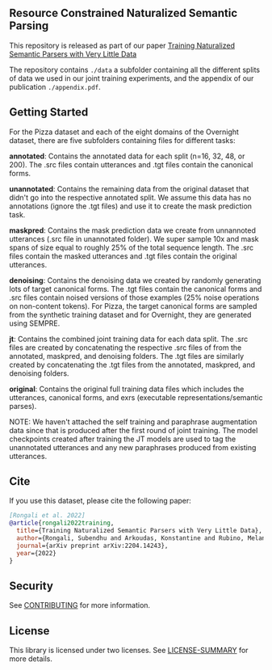 ## Resource Constrained Naturalized Semantic Parsing

This repository is released as part of our paper [Training Naturalized Semantic Parsers with Very Little Data](https://arxiv.org/abs/2204.14243)

The repository contains `./data` a subfolder containing all the different splits of data we used in our joint training experiments, and the appendix of our publication `./appendix.pdf`.

## Getting Started

For the Pizza dataset and each of the eight domains of the Overnight dataset, there are five subfolders containing files for different tasks:

**annotated**: Contains the annotated data for each split (n=16, 32, 48, or 200). The .src files contain utterances and .tgt files contain the canonical forms.

**unannotated**: Contains the remaining data from the original dataset that didn't go into the respective annotated split. We assume this data has no annotations (ignore the .tgt files) and use it to create the mask prediction task.

**maskpred**: Contains the mask prediction data we create from unnannoted utterances (.src file in unannotated folder). We super sample 10x and mask spans of size equal to roughly 25% of the total sequence length. The .src files contain the masked utterances and .tgt files contain the original utterances.

**denoising**: Contains the denoising data we created by randomly generating lots of target canonical forms. The .tgt files contain the canonical forms and .src files contain noised versions of those examples (25% noise operations on non-content tokens). For Pizza, the target canonical forms are sampled from the synthetic training dataset and for Overnight, they are generated using SEMPRE.

**jt**: Contains the combined joint training data for each data split. The .src files are created by concatenating the respective .src files of from the annotated, maskpred, and denoising folders. The .tgt files are similarly created by concatenating the .tgt files from the annotated, maskpred, and denoising folders.

**original**: Contains the original full training data files which includes the utterances, canonical forms, and exrs (executable representations/semantic parses). 


NOTE: We haven't attached the self training and paraphrase augmentation data since that is produced after the first round of joint training. The model checkpoints created after training the JT models are used to tag the unannotated utterances and any new paraphrases produced from existing utterances.

## Cite
If you use this dataset, please cite the following paper:

```bibtex
[Rongali et al. 2022]
@article{rongali2022training,
  title={Training Naturalized Semantic Parsers with Very Little Data},
  author={Rongali, Subendhu and Arkoudas, Konstantine and Rubino, Melanie and Hamza, Wael},
  journal={arXiv preprint arXiv:2204.14243},
  year={2022}
}
```

## Security

See [CONTRIBUTING](CONTRIBUTING.md#security-issue-notifications) for more information.

## License

This library is licensed under two licenses. See [LICENSE-SUMMARY](LICENSE-SUMMARY) for more details.
